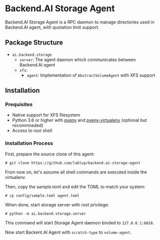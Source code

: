 # Backend.AI Storage Agent
Backend.AI Storage Agent is a RPC daemon to manage directories used in Backend.AI agent, with quotation limit support.   

## Package Structure
* `ai.backend.storage`
    - `server`: The agent daemon which communicates between Backend.AI agent
    - `xfs`: 
        - `agent`: Implementation of `AbstractVolumeAgent` with XFS support

## Installation
### Prequisites
* Native support for XFS filesystem
* Python 3.6 or higher with [pyenv](https://github.com/pyenv/pyenv)
and [pyenv-virtualenv](https://github.com/pyenv/pyenv-virtualenv) (optional but recommneded)
* Access to root shell

### Installation Process

First, prepare the source clone of this agent:
```console
# git clone https://github.com/lablup/backend.ai-storage-agent
```

From now on, let's assume all shell commands are executed inside the virtualenv.

Then, copy the sample.toml and edit the TOML to match your system:
```console
# cp config/sample.toml agent.toml
```

When done, start storage server with root privilege:
```console
# python -m ai.backend.storage.server
```

This command will start Storage Agent daemon binded to `127.0.0.1:6020`.

Now start Backent.AI Agent with `scratch-type` to `volume-agent`.
